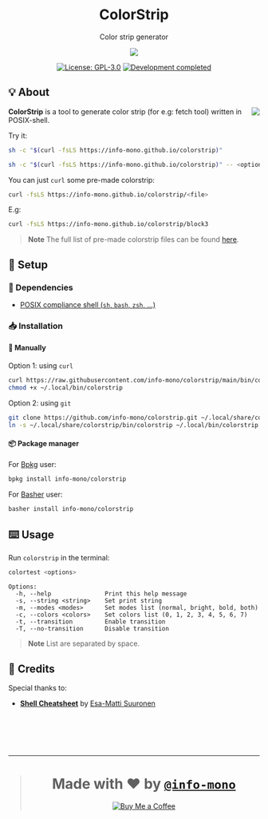 <h1 align="center">ColorStrip</h1>
<p align="center">Color strip generator</p>
<p align="center"><a href="https://github.com/info-mono/colorstrip"><img src="https://user-images.githubusercontent.com/43980777/185734792-4ad807a9-e5b9-4ede-9536-52a849cfaeee.png"></a></p>
<p align="center">
  <a href="https://github.com/info-mono/colorstrip/blob/main/LICENSE"><img src="https://img.shields.io/github/license/info-mono/colorstrip?labelColor=383838&color=585858&style=for-the-badge" alt="License: GPL-3.0"></a>
  <a href="https://gist.github.com/NNBnh/9ef453aba3efce26046e0d3119dab5a7#development-completed"><img src="https://img.shields.io/badge/development-completed-%23585858.svg?labelColor=383838&style=for-the-badge&logoColor=FFFFFF" alt="Development completed"></a>
</p>

## 💡 About

<img align="right" src="https://user-images.githubusercontent.com/43980777/185737381-12f63626-ca8a-4200-8c3d-979d7ee0f40c.png">

**ColorStrip** is a tool to generate color strip (for e.g: fetch tool) written in POSIX-shell.

Try it:

```sh
sh -c "$(curl -fsLS https://info-mono.github.io/colorstrip)"
```

```sh
sh -c "$(curl -fsLS https://info-mono.github.io/colorstrip)" -- <options>
```

You can just `curl` some pre-made colorstrip:

```sh
curl -fsLS https://info-mono.github.io/colorstrip/<file>
```

E.g:

```sh
curl -fsLS https://info-mono.github.io/colorstrip/block3
```

> **Note** The full list of pre-made colorstrip files can be found [here](https://github.com/info-mono/colorstrip/tree/main/docs).

## 🚀 Setup

### 🧾 Dependencies

- [POSIX compliance shell (`sh`, `bash`, `zsh`, ...)](https://wikipedia.org/wiki/Unix_shell)

### 📥 Installation

#### 🔧 Manually

Option 1: using `curl`

```sh
curl https://raw.githubusercontent.com/info-mono/colorstrip/main/bin/colorstrip > ~/.local/bin/colorstrip
chmod +x ~/.local/bin/colorstrip
```

Option 2: using `git`

```sh
git clone https://github.com/info-mono/colorstrip.git ~/.local/share/colorstrip
ln -s ~/.local/share/colorstrip/bin/colorstrip ~/.local/bin/colorstrip
```

#### 📦 Package manager

For [Bpkg](https://github.com/bpkg/bpkg) user:

```sh
bpkg install info-mono/colorstrip
```

For [Basher](https://github.com/basherpm/basher) user:

```sh
basher install info-mono/colorstrip
```

## ⌨️ Usage

Run `colorstrip` in the terminal:

```sh
colortest <options>
```

```console
Options:
  -h, --help               Print this help message
  -s, --string <string>    Set print string
  -m, --modes <modes>      Set modes list (normal, bright, bold, both)
  -c, --colors <colors>    Set colors list (0, 1, 2, 3, 4, 5, 6, 7)
  -t, --transition         Enable transition
  -T, --no-transition      Disable transition
```

> **Note** List are separated by space.

## 💌 Credits

Special thanks to:
- [**Shell Cheatsheet**](https://github.com/esamattis/shell-cheatsheet) by [Esa-Matti Suuronen](https://github.com/esamattis)

<br><br><br><br>

---

> <h1 align="center">Made with ❤️ by <a href="https://github.com/info-mono"><code>@info-mono</code></a></h1>
>
> <p align="center"><a href="https://www.buymeacoffee.com/nnbnh"><img src="https://img.shields.io/badge/buy_me_a_coffee%20-%23F7CA88.svg?logo=buy-me-a-coffee&logoColor=333333&style=for-the-badge" alt="Buy Me a Coffee"></a></p>

